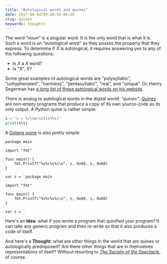 ```yaml
---
title: "Autological words and quines"
date: 2017-06-04T09:48:59-06:00
slug: quines
keywords: thoughts
---
```


The word *"noun"* is a singular word. It is the only word that is what it is. Such a word is an *"autological word"* as they posses the property that they express. To determine if *X* is autological, it requires answering yes to any of the following questions:

- Is *X* a *X* word?
- Is "*X*", *X*?

Some great examples of autological words are "polysyllabic", "unhyphenated", "harmless", "pentasyllabic", "real", and "unique". Dr. Henry Segerman has [a long list of these autological words on his website](http://www.segerman.org/autological.html).

There is analog to autological words in the digital world: *"quines"*. [Quines](https://en.wikipedia.org/wiki/Quine_(computing)) are non-empty programs that produce a copy of its own source-code as its only output. A Python quine is rather simple:

```python
s = 's = %r\nprint(s%%s)'
print(s%s)
```

A [Golang quine](https://play.golang.org/p/pVBds0oHrO) is also pretty simple:

```golang
package main

import "fmt"

func main() {
    fmt.Printf("%s%c%s%c\n", s, 0x60, s, 0x60)
}

var s = `package main

import "fmt"

func main() {
    fmt.Printf("%s%c%s%c\n", s, 0x60, s, 0x60)
}

var s = `
```

Here's an **Idea**: what if you wrote a program that quinified your program? It can take any generic program and then re-write so that it also produces a code of itself.

And here's a **Thought**: what are other things in the world that are quines or autologically predisposed? Are there other things that are in themselves representations of itself? Without resorting to *[The Society of the Spectacle](https://en.wikipedia.org/wiki/The_Society_of_the_Spectacle)*, of course.